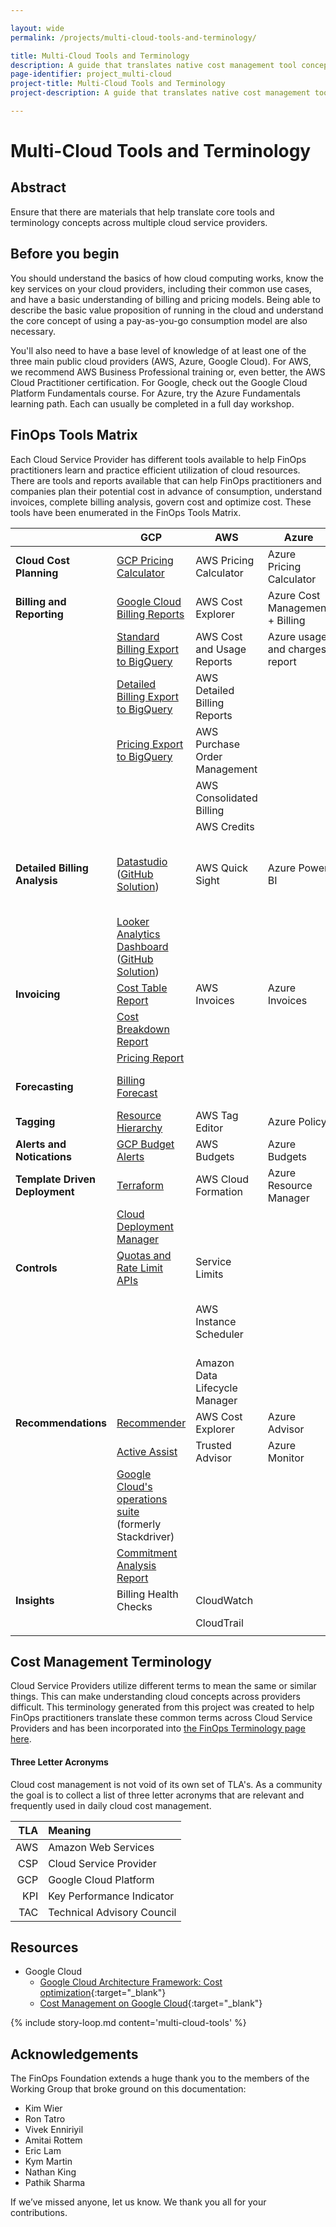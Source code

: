 ```yaml
---

layout: wide
permalink: /projects/multi-cloud-tools-and-terminology/

title: Multi-Cloud Tools and Terminology
description: A guide that translates native cost management tool concepts across multiple cloud service providers.
page-identifier: project_multi-cloud
project-title: Multi-Cloud Tools and Terminology
project-description: A guide that translates native cost management tool concepts across multiple cloud service providers.

---
```



# Multi-Cloud Tools and Terminology

## Abstract

Ensure that there are materials that help translate core tools and terminology concepts across multiple cloud service providers.

## Before you begin

You should understand the basics of how cloud computing works, know the key services on your cloud providers, including their common use cases, and have a basic understanding of billing and pricing models. Being able to describe the basic value proposition of running in the cloud and understand the core concept of using a pay-as-you-go consumption model are also necessary.

You'll also need to have a base level of knowledge of at least one of the three main public cloud providers (AWS, Azure, Google Cloud). For AWS, we recommend AWS Business Professional training or, even better, the AWS Cloud Practitioner certification. For Google, check out the Google Cloud Platform Fundamentals course. For Azure, try the Azure Fundamentals learning path. Each can usually be completed in a full day workshop.

<!-- ## Relevant FinOps Framework components
To get the most out of this document, please review the following first:
* [Tagging and labeling](/framework/archive/v0.1/capabilities/tagging-labeling/)
* [Cost allocation](/framework/archive/v0.1/domains/allocate/)
* [Accurate Cloud Forecasts](/framework/projects/accurate-cloud-forecasts/)
* Invoice and Billing Reporting
* Reserved Instances, spot pricing and savings plans
* [Organizational Alignment](/framework/domains/organizational-alignment/)

If you have a strong handle on these subjects, please continue on to better understand how to approach this challenge. -->

## FinOps Tools Matrix
Each Cloud Service Provider has different tools available to help FinOps practitioners learn and practice efficient utilization of cloud resources.  There are tools and reports available that can help FinOps practitioners and companies plan their potential cost in advance of consumption, understand invoices, complete billing analysis, govern cost and optimize cost.  These tools have been enumerated in the FinOps Tools Matrix.

|  | GCP        | AWS           | Azure  | OCI          |
| ------------- | ------------- | ------------- | ------------- | ------------- |
| **Cloud Cost Planning** | [GCP Pricing Calculator](https://cloud.google.com/products/calculator) | AWS Pricing Calculator | Azure Pricing Calculator | [OCI Cost Estimator](https://www.oracle.com/cloud/costestimator.html) |
| **Billing and Reporting** | [Google Cloud Billing Reports](https://cloud.google.com/billing/docs/reports#billing-reports-tutorial) | AWS Cost Explorer | Azure Cost Management + Billing | [OCI Cost Analysis](https://docs.oracle.com/en-us/iaas/Content/Billing/Concepts/costanalysisoverview.htm) |
|  | [Standard Billing Export to BigQuery](https://cloud.google.com/billing/docs/how-to/export-data-bigquery-tables#standard-usage-cost-data-schema) | AWS Cost and Usage Reports | Azure usage and charges report | [OCI Cost and Usage Reports](https://docs.oracle.com/en-us/iaas/Content/Billing/Concepts/usagereportsoverview.htm) |
|  | [Detailed Billing Export to BigQuery](https://cloud.google.com/billing/docs/how-to/export-data-bigquery-tables#detailed-usage-cost-data-schema) | AWS Detailed Billing Reports |  |  |
|  | [Pricing Export to BigQuery](https://cloud.google.com/billing/docs/how-to/export-data-bigquery-tables#pricing-data-schema) | AWS Purchase Order Management |  |  |
|  |  | AWS Consolidated Billing |  |  |
|  |  | AWS Credits |  |  |
| **Detailed Billing Analysis** | [Datastudio](https://cloud.google.com/billing/docs/reports#custom-reports) ([GitHub Solution](https://github.com/GoogleCloudPlatform/professional-services/tree/main/examples/cost-optimization-dashboard)) | AWS Quick Sight | Azure Power BI | [OCI Cost Governance and Performance Insights Solution](https://cloudmarketplace.oracle.com/marketplace/en_US/listing/83101510) |
|  | [Looker Analytics Dashboard](https://looker.com/platform/blocks/source/cloud-cost-management) ([GitHub Solution](https://github.com/llooker/gcp_billing_block)) |  |  |  |
| **Invoicing** | [Cost Table Report](https://cloud.google.com/billing/docs/reports#cost-table-report) | AWS Invoices | Azure Invoices | [OCI Invoices](https://docs.oracle.com/en-us/iaas/Content/Billing/Concepts/invoices.htm) |
|  | [Cost Breakdown Report](https://cloud.google.com/billing/docs/reports#cost-breakdown-report) |  |  |  | [OCI Payment History](https://docs.oracle.com/en-us/iaas/Content/Billing/Concepts/paymenthistory.htm) |
|  | [Pricing Report](https://cloud.google.com/billing/docs/reports#pricing-table-report) |  |  |  | [OCI Billing Schedule](https://docs.oracle.com/en-us/iaas/Content/Billing/Concepts/subscriptions.htm#subscription_billing_schedule) |
| **Forecasting** | [Billing Forecast](https://cloud.google.com/billing/docs/how-to/reports#cost-forecast) |  |  | [Forecasting in Cost Analysis](https://docs.oracle.com/en-us/iaas/Content/Billing/Concepts/costanalysisoverview.htm#forecasting_costs) |
| **Tagging** | [Resource Hierarchy](https://cloud.google.com/resource-manager/docs/cloud-platform-resource-hierarchy) | AWS Tag Editor | Azure Policy | [OCI Tags](https://docs.oracle.com/en-us/iaas/Content/Tagging/home.htm) |
| **Alerts and Notications** | [GCP Budget Alerts](https://cloud.google.com/billing/docs/how-to/budgets) | AWS Budgets | Azure Budgets | [OCI Budget Alerts](https://docs.oracle.com/en-us/iaas/Content/Billing/Tasks/managingalertrules.htm) |
| **Template Driven Deployment** | [Terraform](https://cloud.google.com/docs/terraform) | AWS Cloud Formation | Azure Resource Manager | [Terraform](https://docs.oracle.com/en-us/iaas/developer-tutorials/tutorials/tf-provider/01-summary.htm) |
|  | [Cloud Deployment Manager](https://cloud.google.com/deployment-manager/docs#docs) |  |  |  |
| **Controls** | [Quotas and Rate Limit APIs](https://cloud.google.com/compute/quotas) | Service Limits |  | [Quotas](https://docs.oracle.com/en-us/iaas/Content/General/Concepts/resourcequotas.htm) |
|  |  | AWS Instance Scheduler |  | [Enforcing Budgets using Functions and Quotas](https://blogs.oracle.com/cloud-infrastructure/post/enforced-budgets-on-oci-using-functions-and-quotas) |
|  |  | Amazon Data Lifecycle Manager |  |  |
| **Recommendations** | [Recommender](https://cloud.google.com/recommender/docs/recommenders) | AWS Cost Explorer | Azure Advisor | [OCI Cloud Advisor](https://docs.oracle.com/en-us/iaas/Content/CloudAdvisor/Concepts/cloudadvisoroverview.htm)  |
|  | [Active Assist](https://cloud.google.com/solutions/active-assist) | Trusted Advisor | Azure Monitor |  |
|  | [Google Cloud's operations suite](https://cloud.google.com/products/operations#section-8) (formerly Stackdriver) |  |  |  |
|  | [Commitment Analysis Report](https://cloud.google.com/billing/docs/reports#cud-analysis-reports) |  |  |  |
| **Insights** | Billing Health Checks | CloudWatch |  |  |
|  |  | CloudTrail |  |  |
|  |  |  |  |  |



## Cost Management Terminology
Cloud Service Providers utilize different terms to mean the same or similar things.  This can make understanding cloud concepts across providers difficult.  This terminology generated from this project was created to help FinOps practitioners translate these common terms across Cloud Service Providers and has been incorporated into [the FinOps Terminology page here](https://www.finops.org/resources/terminology/).


#### Three Letter Acronyms
Cloud cost management is not void of its own set of TLA's.  As a community the goal is to collect a list of three letter acronyms that are relevant and frequently used in daily cloud cost management.  

| TLA |	Meaning |
|---:|:---|
| AWS	| Amazon Web Services |
| CSP	| Cloud Service Provider |
| GCP	| Google Cloud Platform |
| KPI	| Key Performance Indicator |
| TAC	| Technical Advisory Council |


## Resources

-  Google Cloud
   - [Google Cloud Architecture Framework: Cost optimization](https://cloud.google.com/architecture/framework/cost-optimization/){:target="_blank"}
   - [Cost Management on Google Cloud](https://cloud.google.com/cost-management#section-6){:target="_blank"}

{% include story-loop.md content='multi-cloud-tools' %}

## Acknowledgements
The FinOps Foundation extends a huge thank you to the members of the Working Group that broke ground on this documentation:
* Kim Wier
* Ron Tatro
* Vivek Enniriyil
* Amitai Rottem
* Eric Lam
* Kym Martin
* Nathan King
* Pathik Sharma

If we’ve missed anyone, let us know. We thank you all for your contributions.
